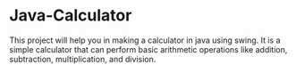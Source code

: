 # Java-Calculator
This project will help you in making a calculator in java using swing. It is a simple calculator that can perform basic arithmetic operations like addition, subtraction, multiplication, and division.
